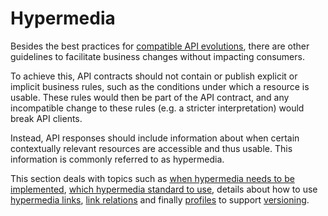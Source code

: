 # Hypermedia

Besides the best practices for [compatible API evolutions](../../020_GENERAL-GUIDELINES/030_Compatibility/010_Compatible-changes/index.md), there are other guidelines to facilitate business changes without impacting consumers.

To achieve this, API contracts should not contain or publish explicit or implicit business rules, such as the conditions under which a resource is usable. These rules would then be part of the API contract, and any incompatible change to these rules (e.g. a stricter interpretation) would break API clients.

Instead, API responses should include information about when certain contextually relevant resources are accessible and thus usable. This information is commonly referred to as hypermedia.

This section deals with topics such as [when hypermedia needs to be implemented](@guidelines/R000033), [which hypermedia standard to use](@guidelines/R000036), details about how to use [hypermedia links](./020_Links/index.md), [link relations](./030_Link-relation-types/index.md) and finally [profiles](./040_Profiles/index.md) to support [versioning](../050_Compatibility/020_Versioning/index.md).
